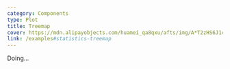 ```yaml
---
category: Components
type: Plot
title: Treemap
cover: https://mdn.alipayobjects.com/huamei_qa8qxu/afts/img/A*T2zHS6J1cGMAAAAAAAAAAAAADmJ7AQ/original
link: /examples#statistics-treemap
---
```


Doing...

